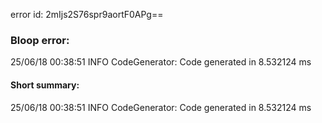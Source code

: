 error id: 2mIjs2S76spr9aortF0APg==
### Bloop error:

25/06/18 00:38:51 INFO CodeGenerator: Code generated in 8.532124 ms
#### Short summary: 

25/06/18 00:38:51 INFO CodeGenerator: Code generated in 8.532124 ms